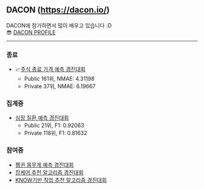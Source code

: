 ## DACON (https://dacon.io/) 
DACON에 참가하면서 많이 배우고 있습니다 :D <br>
😎 [DACON PROFILE](https://dacon.io/myprofile/438333/home)
***

### 종료
* 📈[주식 종료 가격 예측 경진대회](https://dacon.io/competitions/official/235857/overview/description) 
  * Public 161위, NMAE: 4.31198
  *  Private 37위, NMAE: 6.19667

### 집계중
* [심장 질환 예측 경진대회](https://dacon.io/competitions/official/235848/overview/description)
  * Public 21위, F1: 0.92063
  * Private 118위, F1: 0.81632

### 참여중
* [펭귄 몸무게 예측 경진대회](https://dacon.io/competitions/official/235862/overview/description)
* [잡케어 추천 알고리즘 경진대회](https://dacon.io/competitions/official/235863/data)
* [KNOW기반 직업 추천 알고리즘 경진대회](https://dacon.io/competitions/official/235865/data)
